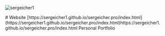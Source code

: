 <p align="left"> <img src="https://komarev.com/ghpvc/?username=sergeicher1&label=Profile%20views&color=0e75b6&style=flat" alt="sergeicher1" /> </p>
# Website [https://sergeicher1.github.io/sergeicher.pro/index.html](https://sergeicher1.github.io/sergeicher.pro/index.html)https://sergeicher1.github.io/sergeicher.pro/index.html
Personal Portfolio
